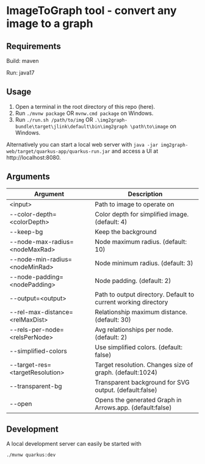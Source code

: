 # ImageToGraph tool - convert any image to a graph

## Requirements

Build: maven

Run: java17

## Usage

1. Open a terminal in the root directory of this repo (here).
2. Run `./mvnw package` OR `mvnw.cmd package` on Windows.
3. Run `./run.sh /path/to/img` OR `.\img2graph-bundle\target\jlink\default\bin\img2graph \path\to\image` on Windows.

Alternatively you can start a local web server with `java -jar img2graph-web/target/quarkus-app/quarkus-run.jar` and 
access a UI at http://localhost:8080.

## Arguments

|Argument|Description|
|---|---|
|\<input>|Path to image to operate on|
|--color-depth=\<colorDepth>|Color depth for simplified image. (default: 4)|
|--keep-bg|Keep the background|
|--node-max-radius=\<nodeMaxRad>|Node maximum radius. (default: 10)|
|--node-min-radius=\<nodeMinRad>|Node minimum radius. (default: 3)|
|--node-padding=\<nodePadding>|Node padding. (default: 2)|
|--output=\<output>|Path to output directory. Default to current working directory|
|--rel-max-distance=\<relMaxDist>|Relationship maximum distance. (default: 30)|
|--rels-per-node=\<relsPerNode>|Avg relationships per node. (default: 2)|
|--simplified-colors|Use simplified colors. (default: false)|
|--target-res=\<targetResolution>|Target resolution. Changes size of graph. (default:1024)|
|--transparent-bg|Transparent background for SVG output. (default:false)|
|--open|Opens the generated Graph in Arrows.app. (default:false)|

## Development

A local development server can easily be started with

```
./mvnw quarkus:dev
```